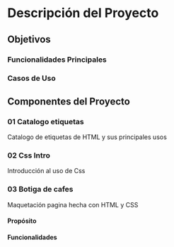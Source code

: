 # Descripción del Proyecto

## Objetivos

### Funcionalidades Principales

### Casos de Uso

## Componentes del Proyecto

### 01 Catalogo etiquetas

Catalogo de etiquetas de HTML y sus principales usos

### 02 Css Intro

Introducción al uso de Css

### 03 Botiga de cafes

Maquetación pagina hecha con HTML y CSS

#### Propósito

#### Funcionalidades
